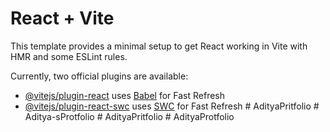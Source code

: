 # React + Vite

This template provides a minimal setup to get React working in Vite with HMR and some ESLint rules.

Currently, two official plugins are available:

- [@vitejs/plugin-react](https://github.com/vitejs/vite-plugin-react/blob/main/packages/plugin-react/README.md) uses [Babel](https://babeljs.io/) for Fast Refresh
- [@vitejs/plugin-react-swc](https://github.com/vitejs/vite-plugin-react-swc) uses [SWC](https://swc.rs/) for Fast Refresh
#   A d i t y a P r i t f o l i o  
 #   A d i t y a - s P r o t f o l i o  
 #   A d i t y a P r i t f o l i o  
 #   A d i t y a P r o t f o l i o  
 